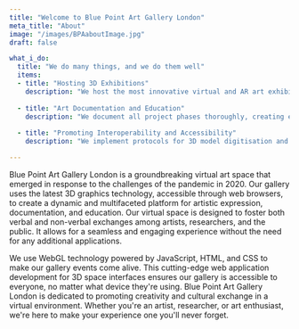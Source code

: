 ```yaml
---
title: "Welcome to Blue Point Art Gallery London"
meta_title: "About"
image: "/images/BPAaboutImage.jpg"
draft: false

what_i_do:
  title: "We do many things, and we do them well"
  items:
  - title: "Hosting 3D Exhibitions"
    description: "We host the most innovative virtual and AR art exhibitions, like 'The Dystopia of Imitation', accessible through web browsers without additional applications."
  
  - title: "Art Documentation and Education"
    description: "We document all project phases thoroughly, creating e-catalogues and educational resources that offer a replicable model for art research."
  
  - title: "Promoting Interoperability and Accessibility"
    description: "We implement protocols for 3D model digitisation and open-source AR frameworks to enhance art accessibility and foster global collaboration."

---
```

Blue Point Art Gallery London is a groundbreaking virtual art space that emerged in response to the challenges of the pandemic in 2020. Our gallery uses the latest 3D graphics technology, accessible through web browsers, to create a dynamic and multifaceted platform for artistic expression, documentation, and education. Our virtual space is designed to foster both verbal and non-verbal exchanges among artists, researchers, and the public. It allows for a seamless and engaging experience without the need for any additional applications.

We use WebGL technology powered by JavaScript, HTML, and CSS to make our gallery events come alive. This cutting-edge web application development for 3D space interfaces ensures our gallery is accessible to everyone, no matter what device they're using. Blue Point Art Gallery London is dedicated to promoting creativity and cultural exchange in a virtual environment. Whether you're an artist, researcher, or art enthusiast, we're here to make your experience one you'll never forget.


